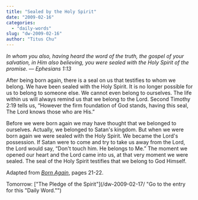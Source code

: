 ```yaml
---
title: "Sealed by the Holy Spirit"
date: "2009-02-16"
categories: 
  - "daily-words"
slug: "dw-2009-02-16"
author: "Titus Chu"
---
```


_In whom you also, having heard the word of the truth, the gospel of your salvation, in Him also believing, you were sealed with the Holy Spirit of the promise. — Ephesians 1:13_

After being born again, there is a seal on us that testifies to whom we belong. We have been sealed with the Holy Spirit. It is no longer possible for us to belong to someone else. We cannot even belong to ourselves. The life within us will always remind us that we belong to the Lord. Second Timothy 2:19 tells us, “However the firm foundation of God stands, having this seal, The Lord knows those who are His.”

Before we were born again we may have thought that we belonged to ourselves. Actually, we belonged to Satan's kingdom. But when we were born again we were sealed with the Holy Spirit. We became the Lord's possession. If Satan were to come and try to take us away from the Lord, the Lord would say, “Don't touch him. He belongs to Me.” The moment we opened our heart and the Lord came into us, at that very moment we were sealed. The seal of the Holy Spirit testifies that we belong to God Himself.

Adapted from _[Born Again](/book-born-again/ "Go to the entry for this book")_, pages 21-22.

[](/book-journey-of-life/ "Go to this book")

Tomorrow: ["The Pledge of the Spirit"](/dw-2009-02-17/ "Go to the entry for this "Daily Word."")
